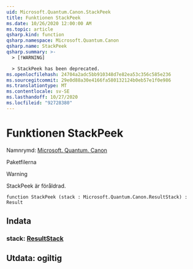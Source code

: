 ```yaml
---
uid: Microsoft.Quantum.Canon.StackPeek
title: Funktionen StackPeek
ms.date: 10/26/2020 12:00:00 AM
ms.topic: article
qsharp.kind: function
qsharp.namespace: Microsoft.Quantum.Canon
qsharp.name: StackPeek
qsharp.summary: >-
  > [!WARNING]

  > StackPeek has been deprecated.
ms.openlocfilehash: 24704a2adc5bb910348d7e82ea53c356c585e236
ms.sourcegitcommit: 29e0d88a30e4166fa580132124b0eb57e1f0e986
ms.translationtype: MT
ms.contentlocale: sv-SE
ms.lasthandoff: 10/27/2020
ms.locfileid: "92728380"
---
```

# <a name="stackpeek-function"></a>Funktionen StackPeek

Namnrymd: [Microsoft. Quantum. Canon](xref:Microsoft.Quantum.Canon)

Paketfilerna [](https://nuget.org/packages/)


> [!WARNING]
> StackPeek är föråldrad.



```qsharp
function StackPeek (stack : Microsoft.Quantum.Canon.ResultStack) : Result
```


## <a name="input"></a>Indata

### <a name="stack--resultstack"></a>stack: [ResultStack](xref:Microsoft.Quantum.Canon.ResultStack)





## <a name="output--__invalidresult__"></a>Utdata: __ogiltig <Result>__

